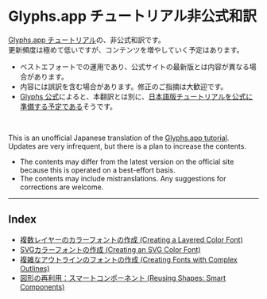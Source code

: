 # Glyphs.app チュートリアル非公式和訳

[Glyphs.app チュートリアル](https://glyphsapp.com/learn)の、非公式和訳です。  
更新頻度は極めて低いですが、コンテンツを増やしていく予定はあります。

* ベストエフォートでの運用であり、公式サイトの最新版とは内容が異なる場合があります。
* 内容には誤訳を含む場合があります。修正のご指摘は大歓迎です。
* [Glyphs 公式](https://glyphsapp.com)によると、本翻訳とは別に、[日本語版チュートリアルを公式に準備する予定である](https://forum.glyphsapp.com/t/permission-to-publish-some-japanese-translations-of-the-tutorials/16439/5)そうです。

<br />

This is an unofficial Japanese translation of the [Glyphs.app tutorial](https://glyphsapp.com/learn).  
Updates are very infrequent, but there is a plan to increase the contents.

* The contents may differ from the latest version on the official site because this is operated on a best-effort basis.
* The contents may include mistranslations. Any suggestions for corrections are welcome.

******

## Index

* [複数レイヤーのカラーフォントの作成 (Creating a Layered Color Font)](https://github.com/Gutenberg-Labo/Glyphs-Tutorials-JP-unofficial/blob/main/MDs/creating-a-layered-color-font.md)
* [SVGカラーフォントの作成 (Creating an SVG Color Font)](https://github.com/Gutenberg-Labo/Glyphs-Tutorials-JP-unofficial/blob/main/MDs/creating-an-svg-color-font.md)
* [複雑なアウトラインのフォントの作成 (Creating Fonts with Complex Outlines)](https://github.com/Gutenberg-Labo/Glyphs-Tutorials-JP-unofficial/blob/main/MDs/creating-fonts-with-complex-outlines.md)
* [図形の再利用：スマートコンポーネント (Reusing Shapes: Smart Components)](https://github.com/Gutenberg-Labo/Glyphs-Tutorials-JP-unofficial/blob/main/MDs/smart-components.md)
